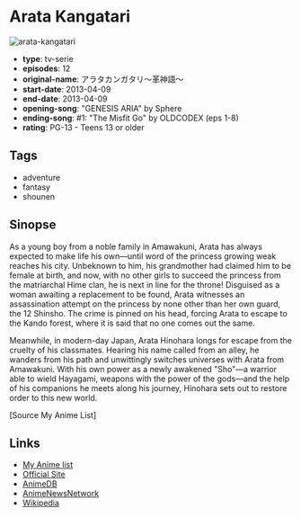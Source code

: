 # Arata Kangatari

![arata-kangatari](https://cdn.myanimelist.net/images/anime/9/47011.jpg)

-   **type**: tv-serie
-   **episodes**: 12
-   **original-name**: アラタカンガタリ～革神語～
-   **start-date**: 2013-04-09
-   **end-date**: 2013-04-09
-   **opening-song**: "GENESIS ARIA" by Sphere
-   **ending-song**: #1: "The Misfit Go" by OLDCODEX (eps 1-8)
-   **rating**: PG-13 - Teens 13 or older

## Tags

-   adventure
-   fantasy
-   shounen

## Sinopse

As a young boy from a noble family in Amawakuni, Arata has always expected to make life his own—until word of the princess growing weak reaches his city. Unbeknown to him, his grandmother had claimed him to be female at birth, and now, with no other girls to succeed the princess from the matriarchal Hime clan, he is next in line for the throne! Disguised as a woman awaiting a replacement to be found, Arata witnesses an assassination attempt on the princess by none other than her own guard, the 12 Shinsho. The crime is pinned on his head, forcing Arata to escape to the Kando forest, where it is said that no one comes out the same.

Meanwhile, in modern-day Japan, Arata Hinohara longs for escape from the cruelty of his classmates. Hearing his name called from an alley, he wanders from his path and unwittingly switches universes with Arata from Amawakuni. With his own power as a newly awakened "Sho"—a warrior able to wield Hayagami, weapons with the power of the gods—and the help of his companions he meets along his journey, Hinohara sets out to restore order to this new world.

[Source My Anime List]

## Links

-   [My Anime list](https://myanimelist.net/anime/16518/Arata_Kangatari)
-   [Official Site](http://www.arata-anime.com/)
-   [AnimeDB](http://anidb.info/perl-bin/animedb.pl?show=anime&aid=9551)
-   [AnimeNewsNetwork](http://www.animenewsnetwork.com/encyclopedia/anime.php?id=14962)
-   [Wikipedia](http://en.wikipedia.org/wiki/Arata:_The_Legend)
